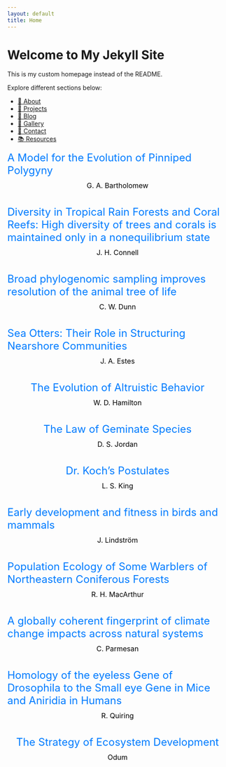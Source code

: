 ```yaml
---
layout: default
title: Home
---
```

# Welcome to My Jekyll Site
This is my custom homepage instead of the README.

Explore different sections below:

- [📄 About](/_pages/about.md/)
- [🚀 Projects](/projects.md/)
- [📝 Blog](/pages/bartholomew.html/)
- [📸 Gallery](/gallery/)
- [📧 Contact](/contact/)
- [📚 Resources](/resources/)


<div class="content-container" style="display: flex; flex-direction: column; align-items: center; margin-bottom: 20px;">
  <!-- Link at the top -->
  <a href="/Foundational-Papers/pages/bartholomew.html" style="text-decoration: none; font-size: 24px; color: #007bff;">
    A Model for the Evolution of Pinniped Polygyny
  </a>
  <!-- Plain text under the link -->
  <p style="font-size: 16px; color: black; margin-top: 10px;">
    G. A. Bartholomew
  </p>
</div>

<div class="content-container" style="display: flex; flex-direction: column; align-items: center; margin-bottom: 20px;">
  <!-- Link at the top -->
  <a href="/Foundational-Papers/pages/connell.html" style="text-decoration: none; font-size: 24px; color: #007bff;">
    Diversity in Tropical Rain Forests and Coral Reefs: High diversity of trees and corals is maintained only in a nonequilibrium state
  </a>
  <!-- Plain text under the link -->
  <p style="font-size: 16px; color: black; margin-top: 10px;">
    J. H. Connell
  </p>
</div>

<div class="content-container" style="display: flex; flex-direction: column; align-items: center; margin-bottom: 20px;">
  <!-- Link at the top -->
  <a href="/Foundational-Papers/pages/dunn.html" style="text-decoration: none; font-size: 24px; color: #007bff;">
    Broad phylogenomic sampling improves resolution of the animal tree of life
  </a>
  <!-- Plain text under the link -->
  <p style="font-size: 16px; color: black; margin-top: 10px;">
    C. W. Dunn
  </p>
</div>

<div class="content-container" style="display: flex; flex-direction: column; align-items: center; margin-bottom: 20px;">
  <!-- Link at the top -->
  <a href="/Foundational-Papers/pages/estes.html" style="text-decoration: none; font-size: 24px; color: #007bff;">
    Sea Otters: Their Role in Structuring Nearshore Communities
  </a>
  <!-- Plain text under the link -->
  <p style="font-size: 16px; color: black; margin-top: 10px;">
    J. A. Estes
  </p>
</div>

<div class="content-container" style="display: flex; flex-direction: column; align-items: center; margin-bottom: 20px;">
  <!-- Link at the top -->
  <a href="/Foundational-Papers/pages/hamilton.html" style="text-decoration: none; font-size: 24px; color: #007bff;">
    The Evolution of Altruistic Behavior
  </a>
  <!-- Plain text under the link -->
  <p style="font-size: 16px; color: black; margin-top: 10px;">
    W. D. Hamilton
  </p>
</div>

<div class="content-container" style="display: flex; flex-direction: column; align-items: center; margin-bottom: 20px;">
  <!-- Link at the top -->
  <a href="/Foundational-Papers/pages/jordan.html" style="text-decoration: none; font-size: 24px; color: #007bff;">
    The Law of Geminate Species
  </a>
  <!-- Plain text under the link -->
  <p style="font-size: 16px; color: black; margin-top: 10px;">
    D. S. Jordan
  </p>
</div>

<div class="content-container" style="display: flex; flex-direction: column; align-items: center; margin-bottom: 20px;">
  <!-- Link at the top -->
  <a href="/Foundational-Papers/pages/king.html" style="text-decoration: none; font-size: 24px; color: #007bff;">
    Dr. Koch’s Postulates
  </a>
  <!-- Plain text under the link -->
  <p style="font-size: 16px; color: black; margin-top: 10px;">
    L. S. King
  </p>
</div>

<div class="content-container" style="display: flex; flex-direction: column; align-items: center; margin-bottom: 20px;">
  <!-- Link at the top -->
  <a href="/Foundational-Papers/pages/lindstrom.html" style="text-decoration: none; font-size: 24px; color: #007bff;">
    Early development and fitness in birds and mammals
  </a>
  <!-- Plain text under the link -->
  <p style="font-size: 16px; color: black; margin-top: 10px;">
    J. Lindström
  </p>
</div>

<div class="content-container" style="display: flex; flex-direction: column; align-items: center; margin-bottom: 20px;">
  <!-- Link at the top -->
  <a href="/Foundational-Papers/pages/macarthur.html" style="text-decoration: none; font-size: 24px; color: #007bff;">
    Population Ecology of Some Warblers of Northeastern Coniferous Forests
  </a>
  <!-- Plain text under the link -->
  <p style="font-size: 16px; color: black; margin-top: 10px;">
    R. H. MacArthur
  </p>
</div>

<div class="content-container" style="display: flex; flex-direction: column; align-items: center; margin-bottom: 20px;">
  <!-- Link at the top -->
  <a href="/Foundational-Papers/pages/parmesan.html" style="text-decoration: none; font-size: 24px; color: #007bff;">
    A globally coherent fingerprint of climate change impacts across natural systems
  </a>
  <!-- Plain text under the link -->
  <p style="font-size: 16px; color: black; margin-top: 10px;">
    C. Parmesan
  </p>
</div>

<div class="content-container" style="display: flex; flex-direction: column; align-items: center; margin-bottom: 20px;">
  <!-- Link at the top -->
  <a href="/Foundational-Papers/pages/quiring.html" style="text-decoration: none; font-size: 24px; color: #007bff;">
    Homology of the eyeless Gene of Drosophila to the Small eye Gene in Mice and Aniridia in Humans
  </a>
  <!-- Plain text under the link -->
  <p style="font-size: 16px; color: black; margin-top: 10px;">
    R. Quiring
  </p>
</div>

<div class="content-container" style="display: flex; flex-direction: column; align-items: center; margin-bottom: 20px;">
  <!-- Link at the top -->
  <a href="/Foundational-Papers/pages/strategy.html" style="text-decoration: none; font-size: 24px; color: #007bff;">
    The Strategy of Ecosystem Development
  </a>
  <!-- Plain text under the link -->
  <p style="font-size: 16px; color: black; margin-top: 10px;">
    Odum
  </p>
</div>


